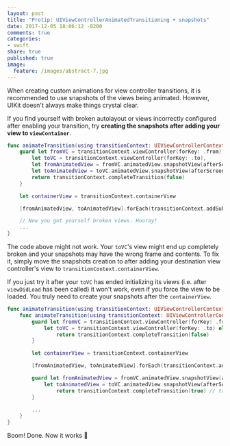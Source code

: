 ```yaml
---
layout: post
title: "Protip: UIViewControllerAnimatedTransitioning + snapshots"
date: 2017-12-05 18:06:12 -0200
comments: true
categories:
- swift
share: true
published: true
image:
  feature: /images/abstract-7.jpg
---
```


When creating custom animations for view controller transitions, it is recommended
to use snapshots of the views being animated. However, UIKit doesn't always make
things crystal clear.

If you find yourself with broken autolayout or views incorrectly configured after
enabling your transition, try **creating the snapshots after adding your view to
`viewContainer`**.

<!-- more -->

```swift
func animateTransition(using transitionContext: UIViewControllerContextTransitioning) {
    guard let fromVC = transitionContext.viewController(forKey: .from),
        let toVC = transitionContext.viewController(forKey: .to),
        let fromAnimatedView = fromVC.animatedView.snapshotView(afterScreenUpdates: true),
        let toAnimatedView = toVC.animatedView.snapshotView(afterScreenUpdates: true) else {
        return transitionContext.completeTransition(false)
    }

    let containerView = transitionContext.containerView

    [fromAnimatedView, toAnimatedView].forEach(transitionContext.addSubview(_:))

    // Now you got yourself broken views. Hooray!
    ...
}
```

The code above might not work. Your `toVC`'s view might end up completely broken
and your snapshots may have the wrong frame and contents. To fix it, simply move
the snapshots creation to after adding your destination view controller's view to
`transitionContext.containerView`.

If you just try it after your `toVC` has ended initializing its views (i.e. after
`viewDidLoad` has been called) it won't work, even if you force the view to be
loaded. You truly need to create your snapshots after the `containerView`.

```swift
func animateTransition(using transitionContext: UIViewControllerContextTransitioning) {
    func animateTransition(using transitionContext: UIViewControllerContextTransitioning) {
        guard let fromVC = transitionContext.viewController(forKey: .from),
            let toVC = transitionContext.viewController(forKey: .to) else {
                return transitionContext.completeTransition(false)
        }

        let containerView = transitionContext.containerView

        [fromAnimatedView, toAnimatedView].forEach(transitionContext.addSubview(_:))

        guard let fromAnimatedView = fromVC.animatedView.snapshotView(afterScreenUpdates: true),
            let toAnimatedView = toVC.animatedView.snapshotView(afterScreenUpdates: true) else {
                return transitionContext.completeTransition(true) // toVC.view was already added to the container
        }

        ...
    }
}
```

Boom! Done. Now it works 🎉
